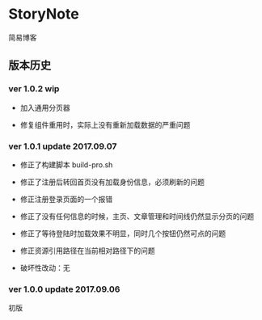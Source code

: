 
# StoryNote

简易博客

## 版本历史

### ver 1.0.2 wip

* 加入通用分页器

* 修复组件重用时，实际上没有重新加载数据的严重问题


### ver 1.0.1 update 2017.09.07

* 修正了构建脚本 build-pro.sh

* 修正了注册后转回首页没有加载身份信息，必须刷新的问题

* 修正注册登录页面的一个报错

* 修正了没有任何信息的时候，主页、文章管理和时间线仍然显示分页的问题

* 修正了等待登陆时加载效果不明显，同时几个按钮仍然可点的问题

* 修正资源引用路径在当前相对路径下的问题

* 破坏性改动：无

### ver 1.0.0 update 2017.09.06

初版
